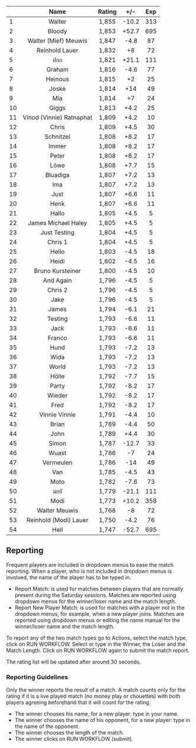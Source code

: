 | |Name|Rating|+/-|Exp|
|-|:--:|:----:|:-:|:-:|
|1|Walter|1,855|-10.2|313|
|2|Bloody|1,853|+52.7|695|
|3|Walter (Mief) Meuwis|1,847|-4.8|87|
|4|Reinhold Lauer|1,832|+8|72|
|5|ปกถ|1,821|+21.1|111|
|6|Graham|1,816|-4.6|77|
|7|Heinous|1,815|+2|25|
|8|Joske|1,814|+14|49|
|9|Mia|1,814|+7|24|
|10|Giggs|1,813|+4.2|25|
|11|Vinod (Vinnie) Ratnaphat|1,809|+4.2|10|
|12|Chris|1,809|+4.5|30|
|13|Schnitzel|1,808|+8.2|17|
|14|Immer|1,808|+8.2|17|
|15|Peter|1,808|+8.2|17|
|16|Löwe|1,808|+7.7|15|
|17|Bluadiga|1,807|+7.2|13|
|18|Ima|1,807|+7.2|13|
|19|Just|1,807|+6.6|11|
|20|Henk|1,807|+6.6|11|
|21|Hallo|1,805|+4.5|5|
|22|James Michael Haley|1,805|+4.5|5|
|23|Just Testing|1,804|+4.5|5|
|24|Chris 1|1,804|+4.5|5|
|25|Hello|1,803|-4.5|18|
|26|Heidi|1,802|-4.5|16|
|27|Bruno Kursteiner|1,800|-4.5|10|
|28|And Again|1,796|-4.5|5|
|29|Chris 2|1,796|-4.5|5|
|30|Jake|1,796|-4.5|5|
|31|James|1,794|-6.1|21|
|32|Testing|1,793|-6.6|11|
|33|Jack|1,793|-6.6|11|
|34|Franco|1,793|-6.6|11|
|35|Hund|1,793|-7.2|13|
|36|Wida|1,793|-7.2|13|
|37|World|1,793|-7.2|13|
|38|Hölle|1,792|-7.7|15|
|39|Party|1,792|-8.2|17|
|40|Wieder|1,792|-8.2|17|
|41|Fred|1,792|-8.2|17|
|42|Vinnie Vinnie|1,791|-4.4|10|
|43|Brian|1,789|-4.4|50|
|44|John|1,789|+4.4|30|
|45|Simon|1,787|-12.7|33|
|46|Wuast|1,786|-7|24|
|47|Vermeulen|1,786|-14|49|
|48|Van|1,785|-4.5|43|
|49|Moto|1,782|-7.6|73|
|50|มยยั|1,779|-21.1|111|
|51|Modi|1,773|+10.2|358|
|52|Walter Meuwis|1,768|-8|72|
|53|Reinhold (Modi) Lauer|1,750|-4.2|76|
|54|Hell|1,747|-52.7|695|

 

## Reporting

Frequent players are included in dropdown menus to ease the match reporting.
When a player, who is not included in dropdown menus is involved, the name of the player has to be typed in.

- Report Match:  is used for matches between players that are normally present during the Saturday sessions.
Matches are reported using dropdown menus for the winner/loser name and the match length.
- Report New Player Match:  is used for matches with a player not in the dropdown menus, for example, when a new player joins.
Matches are reported using dropdown menus or editing the name manual for the winner/loser name and the match length.

To report any of the two match types go to Actions, select the match type, click on RUN WORKFLOW.
Select or type in the Winner, the Loser and the Match Length.
Click on RUN WORKFLOW again to submit the match report.

The rating list will be updated after around 30 seconds.

### Reporting Guidelines

Only the winner reports the result of a match.
A match counts only for the rating if it is a live played match (no money play or chouettes)
with both players agreeing beforehand that it will count for the rating.

- The winner chooses his name, for a new player: type in your name.
- The winner chooses the name of his opponent, for a new player: type in the name of the opponent.
- The winner chooses the length of the match.
- The winner clicks on RUN WORKFLOW (submit).
